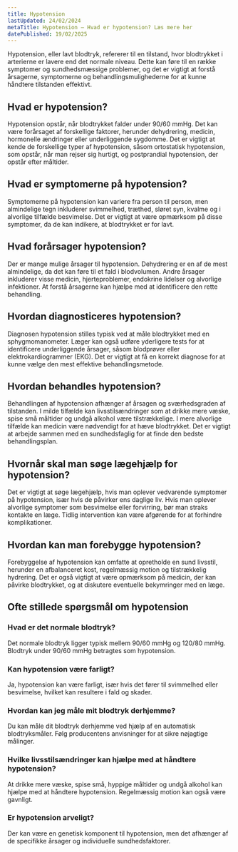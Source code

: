 ```yaml
---
title: Hypotension
lastUpdated: 24/02/2024
metaTitle: Hypotension – Hvad er hypotension? Læs mere her
datePublished: 19/02/2025
---
```


Hypotension, eller lavt blodtryk, refererer til en tilstand, hvor blodtrykket i arterierne er lavere end det normale niveau. Dette kan føre til en række symptomer og sundhedsmæssige problemer, og det er vigtigt at forstå årsagerne, symptomerne og behandlingsmulighederne for at kunne håndtere tilstanden effektivt.

## Hvad er hypotension?

Hypotension opstår, når blodtrykket falder under 90/60 mmHg. Det kan være forårsaget af forskellige faktorer, herunder dehydrering, medicin, hormonelle ændringer eller underliggende sygdomme. Det er vigtigt at kende de forskellige typer af hypotension, såsom ortostatisk hypotension, som opstår, når man rejser sig hurtigt, og postprandial hypotension, der opstår efter måltider.

## Hvad er symptomerne på hypotension?

Symptomerne på hypotension kan variere fra person til person, men almindelige tegn inkluderer svimmelhed, træthed, sløret syn, kvalme og i alvorlige tilfælde besvimelse. Det er vigtigt at være opmærksom på disse symptomer, da de kan indikere, at blodtrykket er for lavt.

## Hvad forårsager hypotension?

Der er mange mulige årsager til hypotension. Dehydrering er en af de mest almindelige, da det kan føre til et fald i blodvolumen. Andre årsager inkluderer visse medicin, hjerteproblemer, endokrine lidelser og alvorlige infektioner. At forstå årsagerne kan hjælpe med at identificere den rette behandling.

## Hvordan diagnosticeres hypotension?

Diagnosen hypotension stilles typisk ved at måle blodtrykket med en sphygmomanometer. Læger kan også udføre yderligere tests for at identificere underliggende årsager, såsom blodprøver eller elektrokardiogrammer (EKG). Det er vigtigt at få en korrekt diagnose for at kunne vælge den mest effektive behandlingsmetode.

## Hvordan behandles hypotension?

Behandlingen af hypotension afhænger af årsagen og sværhedsgraden af tilstanden. I milde tilfælde kan livsstilsændringer som at drikke mere væske, spise små måltider og undgå alkohol være tilstrækkelige. I mere alvorlige tilfælde kan medicin være nødvendigt for at hæve blodtrykket. Det er vigtigt at arbejde sammen med en sundhedsfaglig for at finde den bedste behandlingsplan.

## Hvornår skal man søge lægehjælp for hypotension?

Det er vigtigt at søge lægehjælp, hvis man oplever vedvarende symptomer på hypotension, især hvis de påvirker ens daglige liv. Hvis man oplever alvorlige symptomer som besvimelse eller forvirring, bør man straks kontakte en læge. Tidlig intervention kan være afgørende for at forhindre komplikationer.

## Hvordan kan man forebygge hypotension?

Forebyggelse af hypotension kan omfatte at opretholde en sund livsstil, herunder en afbalanceret kost, regelmæssig motion og tilstrækkelig hydrering. Det er også vigtigt at være opmærksom på medicin, der kan påvirke blodtrykket, og at diskutere eventuelle bekymringer med en læge.

## Ofte stillede spørgsmål om hypotension

### Hvad er det normale blodtryk?

Det normale blodtryk ligger typisk mellem 90/60 mmHg og 120/80 mmHg. Blodtryk under 90/60 mmHg betragtes som hypotension.

### Kan hypotension være farligt?

Ja, hypotension kan være farligt, især hvis det fører til svimmelhed eller besvimelse, hvilket kan resultere i fald og skader.

### Hvordan kan jeg måle mit blodtryk derhjemme?

Du kan måle dit blodtryk derhjemme ved hjælp af en automatisk blodtryksmåler. Følg producentens anvisninger for at sikre nøjagtige målinger.

### Hvilke livsstilsændringer kan hjælpe med at håndtere hypotension?

At drikke mere væske, spise små, hyppige måltider og undgå alkohol kan hjælpe med at håndtere hypotension. Regelmæssig motion kan også være gavnligt.

### Er hypotension arveligt?

Der kan være en genetisk komponent til hypotension, men det afhænger af de specifikke årsager og individuelle sundhedsfaktorer.
